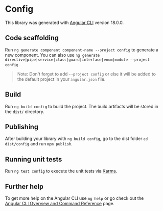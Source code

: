 # Config

This library was generated with [Angular CLI](https://github.com/angular/angular-cli) version 18.0.0.

## Code scaffolding

Run `ng generate component component-name --project config` to generate a new component. You can also use `ng generate directive|pipe|service|class|guard|interface|enum|module --project config`.
> Note: Don't forget to add `--project config` or else it will be added to the default project in your `angular.json` file. 

## Build

Run `ng build config` to build the project. The build artifacts will be stored in the `dist/` directory.

## Publishing

After building your library with `ng build config`, go to the dist folder `cd dist/config` and run `npm publish`.

## Running unit tests

Run `ng test config` to execute the unit tests via [Karma](https://karma-runner.github.io).

## Further help

To get more help on the Angular CLI use `ng help` or go check out the [Angular CLI Overview and Command Reference](https://angular.dev/tools/cli) page.
